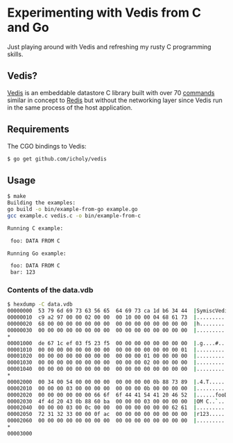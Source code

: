 # Experimenting with Vedis from C and Go

Just playing around with Vedis and refreshing my rusty C programming skills.

## Vedis?

[Vedis](http://vedis.symisc.net/) is an embeddable datastore C library
built with over 70 [commands](http://vedis.symisc.net/commands.html)
similar in concept to [Redis](http://redis.io/) but without the networking
layer since Vedis run in the same process of the host application.

## Requirements

The CGO bindings to Vedis:

``` sh
$ go get github.com/icholy/vedis
```

## Usage

``` sh
$ make
Building the examples:
go build -o bin/example-from-go example.go
gcc example.c vedis.c -o bin/example-from-c

Running C example:

 foo: DATA FROM C

Running Go example:

 foo: DATA FROM C
 bar: 123
```

### Contents of the data.vdb

``` sh
$ hexdump -C data.vdb
00000000  53 79 6d 69 73 63 56 65  64 69 73 ca 1d b6 34 44  |SymiscVedis...4D|
00000010  c9 a2 97 00 00 02 00 00  00 10 00 00 04 68 61 73  |.............has|
00000020  68 00 00 00 00 00 00 00  00 00 00 00 00 00 00 00  |h...............|
00000030  00 00 00 00 00 00 00 00  00 00 00 00 00 00 00 00  |................|
*
00001000  de 67 1c ef 03 f5 23 f5  00 00 00 00 00 00 00 00  |.g....#.........|
00001010  00 00 00 00 00 00 00 00  00 00 00 00 00 00 00 01  |................|
00001020  00 00 00 00 00 00 00 00  00 00 00 01 00 00 00 00  |................|
00001030  00 00 00 00 00 00 00 00  00 00 00 02 00 00 00 00  |................|
00001040  00 00 00 00 00 00 00 00  00 00 00 00 00 00 00 00  |................|
*
00002000  00 34 00 54 00 00 00 00  00 00 00 00 0b 88 73 89  |.4.T..........s.|
00002010  00 00 00 03 00 00 00 00  00 00 00 0b 00 00 00 00  |................|
00002020  00 00 00 00 00 00 66 6f  6f 44 41 54 41 20 46 52  |......fooDATA FR|
00002030  4f 4d 20 43 0b 88 60 ba  00 00 00 03 00 00 00 00  |OM C..`.........|
00002040  00 00 00 03 00 0c 00 00  00 00 00 00 00 00 62 61  |..............ba|
00002050  72 31 32 33 00 00 0f ac  00 00 00 00 00 00 00 00  |r123............|
00002060  00 00 00 00 00 00 00 00  00 00 00 00 00 00 00 00  |................|
*
00003000
```
